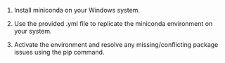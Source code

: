 1. Install miniconda on your Windows system.

2. Use the provided .yml file to replicate the miniconda environment on your system.

3. Activate the environment and resolve any missing/conflicting package issues using the pip command.
